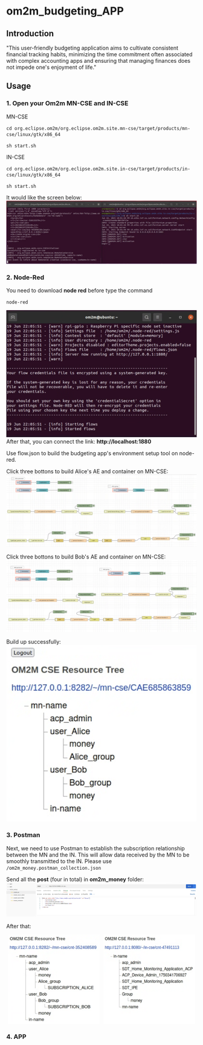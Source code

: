 # om2m_budgeting_APP

## Introduction
"This user-friendly budgeting application aims to cultivate consistent financial tracking habits, minimizing the time commitment often associated with complex accounting apps and ensuring that managing finances does not impede one's enjoyment of life."

## Usage
### 1. Open your Om2m MN-CSE and IN-CSE
MN-CSE
```
cd org.eclipse.om2m/org.eclipse.om2m.site.mn-cse/target/products/mn-cse/linux/gtk/x86_64
```

```
sh start.sh
```
IN-CSE
```
cd org.eclipse.om2m/org.eclipse.om2m.site.in-cse/target/products/in-cse/linux/gtk/x86_64
```

```
sh start.sh
```
It would like the screen below:
![MN-CSE and IN-CSE set up](./readme_images/mn&in.png)

### 2. Node-Red

You need to download **node red** before type the command
```
node-red
```
![](/readme_images/nodered.png)
After that, you can connect the link: **http://localhost:1880**

Use flow.json to build the budgeting app's environment setup tool on node-red.

Click three bottons to build Alice's AE and container on MN-CSE:
![](/readme_images/nodered_Alice_personal.png)

Click three bottons to build Bob's AE and container on MN-CSE:
![](/readme_images/nodered_Bob_personal.png)

Build up successfully:
![](/readme_images/MNCSE_personal.png)

### 3. Postman
Next, we need to use Postman to establish the subscription relationship between the MN and the IN. This will allow data received by the MN to be smoothly transmitted to the IN. Please use `/om2m_money.postman_collection.json`

Send all the **post** (four in total) in **om2m_money** folder:
![](./readme_images/postman.png)

After that:

<div style="display: flex; justify-content: center;">
  <img src="./readme_images/MNsub.png" alt="MNsub" style="width: 48%; margin-right: 2%;">
  <img src="./readme_images/INsub.png" alt="INsub" style="width: 48%;">
</div>

### 4. APP


